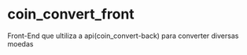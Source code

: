 # coin_convert_front
Front-End que ultiliza a api(coin_convert-back) para converter diversas moedas
